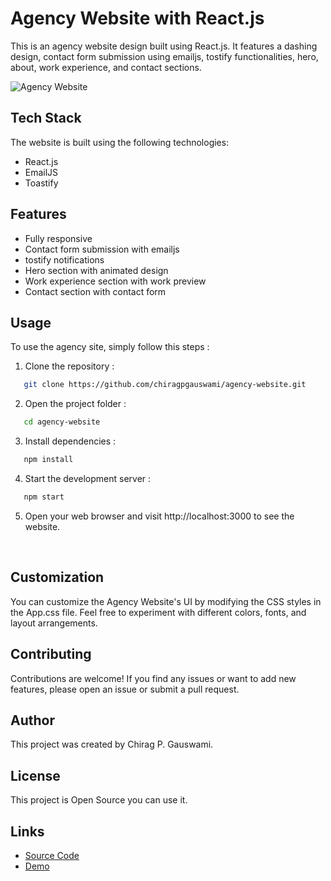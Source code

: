 # Agency Website with React.js

This is an agency website design built using React.js. It features a dashing design, contact form submission using emailjs, tostify functionalities, hero, about, work experience, and contact sections.

![Agency Website](screenshot.png)

## Tech Stack

The website is built using the following technologies:

* React.js
* EmailJS
* Toastify

## Features

* Fully responsive
* Contact form submission with emailjs
* tostify notifications
* Hero section with animated design
* Work experience section with work preview
* Contact section with contact form

## Usage

To use the agency site, simply follow this steps :

1. Clone the repository :

```bash
   git clone https://github.com/chiragpgauswami/agency-website.git
```

2. Open the project folder :

```bash
   cd agency-website
```

3. Install dependencies :

```bash
   npm install
```

4. Start the development server :

```bash
   npm start
```

5. Open your web browser and visit http://localhost:3000 to see the website.

&nbsp;

## Customization

You can customize the Agency Website's UI by modifying the CSS styles in the App.css file. Feel free to experiment with different colors, fonts, and layout arrangements.

## Contributing

Contributions are welcome! If you find any issues or want to add new features, please open an issue or submit a pull request.

## Author

This project was created by Chirag P. Gauswami.

## License

This project is Open Source you can use it.

## Links

- [Source Code](https://github.com/chiragpgauswami/agency-website)
- [Demo](https://chiragpgauswami.github.io/agency-website)

